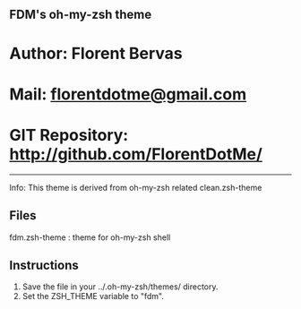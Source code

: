 FDM's oh-my-zsh theme
------------------------
# Author: Florent Bervas
# Mail: florentdotme@gmail.com
# GIT Repository: http://github.com/FlorentDotMe/
------------------------
Info:   This theme is derived from oh-my-zsh related clean.zsh-theme

Files
------------------------
fdm.zsh-theme
    : theme for oh-my-zsh shell

Instructions
------------
1. Save the file in your ../.oh-my-zsh/themes/ directory.
2. Set the ZSH_THEME variable to "fdm".
